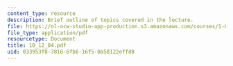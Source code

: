```yaml
---
content_type: resource
description: Brief outline of topics covered in the lecture.
file: https://ol-ocw-studio-app-production.s3.amazonaws.com/courses/1-89-environmental-microbiology-fall-2004/033953f878166fb616f50a58122effd8_10_12_04.pdf
file_type: application/pdf
resourcetype: Document
title: 10_12_04.pdf
uid: 033953f8-7816-6fb6-16f5-0a58122effd8
---
```


